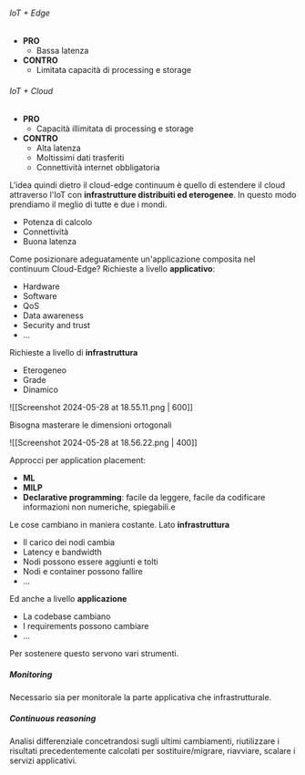 ###### IoT + Edge
- **PRO**
	- Bassa latenza
- **CONTRO**
	- Limitata capacità di processing e storage

###### IoT + Cloud
- **PRO**
	- Capacità illimitata di processing e storage
- **CONTRO**
	- Alta latenza
	- Moltissimi dati trasferiti
	- Connettività internet obbligatoria

L'idea quindi dietro il cloud-edge continuum è quello di estendere il cloud attraverso l'IoT con **infrastrutture distribuiti ed eterogenee**.  In questo modo prendiamo il meglio di tutte e due i mondi.
- Potenza di calcolo
- Connettività
- Buona latenza

Come posizionare adeguatamente un'applicazione composita nel continuum Cloud-Edge?
Richieste a livello **applicativo**:
- Hardware
- Software
- QoS
- Data awareness
- Security and trust
- ...

Richieste a livello di **infrastruttura**
- Eterogeneo
- Grade
- Dinamico

![[Screenshot 2024-05-28 at 18.55.11.png | 600]]

Bisogna masterare le dimensioni ortogonali

![[Screenshot 2024-05-28 at 18.56.22.png | 400]]

Approcci per application placement:
- **ML**
- **MILP**
- **Declarative programming**: facile da leggere, facile da codificare informazioni non numeriche, spiegabili.e


Le cose cambiano in maniera costante. Lato **infrastruttura**
- Il carico dei nodi cambia
- Latency e bandwidth 
- Nodi possono essere aggiunti e tolti
- Nodi e container possono fallire
- ...

Ed anche a livello **applicazione**
- La codebase cambiano
- I requirements possono cambiare
- ...

Per sostenere questo servono vari strumenti.
##### Monitoring
Necessario sia per monitorale la parte applicativa che infrastrutturale.
##### Continuous reasoning
Analisi differenziale concetrandosi sugli ultimi cambiamenti, riutilizzare i risultati precedentemente calcolati per sostituire/migrare, riavviare, scalare i servizi applicativi.

